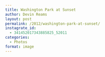 ```yaml
---
title: Washington Park at Sunset
author: Devin Reams
layout: post
permalink: /2012/washington-park-at-sunset/
instagrate_id:
  - 341452017343885825_52011
categories:
  - Photos
format: image
---
```

<!-- This post is created by Instagrate to WordPress, a WordPress Plugin by polevaultweb.com - http://www.polevaultweb.com/plugins/instagrate-to-wordpress/ -->